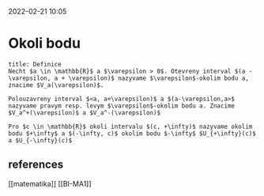 2022-02-21 10:05

# Okoli bodu
```ad-abstract
title: Definice
Necht $a \in \mathbb{R}$ a $\varepsilon > 0$. Otevreny interval $(a - \varepsilon, a + \varepsilon)$ nazyvame $\varepsilon$-okolim bodu a, znacime $V_a(\varepsilon)$.
```

```ad-note
Polouzavreny interval $<a, a+\varepsilon)$ a $(a-\varepsilon,a>$ nazyvame pravym resp. levym $\varepsilon$-okolim bodu a. Znacime $V_a^+(\varepsilon)$ a $V_a^-(\varepsilon)$
```

```ad-warning
Pro $c \in \mathbb{R}$ okoli intervalu $(c, +\infty)$ nazyvame okolim bodu $+\infty$ a $(-\infty, c)$ okolim bodu $-\infty$ $U_{+\infty}(c)$ a $U_{-\infty}(c)$
```
## references
[[matematika]]
[[BI-MA1]]